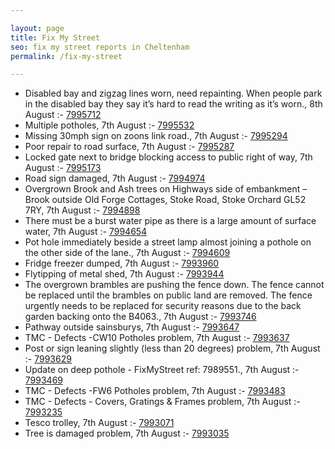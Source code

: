 ```yaml
---

layout: page
title: Fix My Street
seo: fix my street reports in Cheltenham
permalink: /fix-my-street

---
```


<!-- fix_marker starts -->

- Disabled bay and zigzag lines worn, need repainting. When people park in the disabled bay they say it’s hard to read the writing as it’s worn., 8th August :- [7995712](https://www.fixmystreet.com/report/7995712)
- Multiple potholes, 7th August :- [7995532](https://www.fixmystreet.com/report/7995532)
- Missing 30mph sign on zoons link road., 7th August :- [7995294](https://www.fixmystreet.com/report/7995294)
- Poor repair to road surface, 7th August :- [7995287](https://www.fixmystreet.com/report/7995287)
- Locked gate next to bridge blocking access to public right of way, 7th August :- [7995173](https://www.fixmystreet.com/report/7995173)
- Road sign damaged, 7th August :- [7994974](https://www.fixmystreet.com/report/7994974)
- Overgrown Brook and Ash trees on Highways side of embankment – Brook outside Old Forge Cottages, Stoke Road, Stoke Orchard GL52 7RY, 7th August :- [7994898](https://www.fixmystreet.com/report/7994898)
- There must be a burst water pipe as there is a large amount of surface water, 7th August :- [7994654](https://www.fixmystreet.com/report/7994654)
- Pot hole immediately beside a street lamp almost joining a pothole on the other side of the lane., 7th August :- [7994609](https://www.fixmystreet.com/report/7994609)
- Fridge freezer dumped, 7th August :- [7993960](https://www.fixmystreet.com/report/7993960)
- Flytipping of metal shed, 7th August :- [7993944](https://www.fixmystreet.com/report/7993944)
- The overgrown brambles are pushing the fence down. The fence cannot be replaced until the brambles on public land are removed. The fence urgently needs to be replaced for security reasons due to the back garden backing onto the B4063., 7th August :- [7993746](https://www.fixmystreet.com/report/7993746)
- Pathway outside sainsburys, 7th August :- [7993647](https://www.fixmystreet.com/report/7993647)
- TMC - Defects -CW10 Potholes problem, 7th August :- [7993637](https://www.fixmystreet.com/report/7993637)
- Post or sign leaning slightly (less than 20 degrees) problem, 7th August :- [7993629](https://www.fixmystreet.com/report/7993629)
- Update on deep pothole - FixMyStreet ref: 7989551., 7th August :- [7993469](https://www.fixmystreet.com/report/7993469)
- TMC - Defects -FW6 Potholes problem, 7th August :- [7993483](https://www.fixmystreet.com/report/7993483)
- TMC - Defects - Covers, Gratings & Frames problem, 7th August :- [7993235](https://www.fixmystreet.com/report/7993235)
- Tesco trolley, 7th August :- [7993071](https://www.fixmystreet.com/report/7993071)
- Tree is damaged problem, 7th August :- [7993035](https://www.fixmystreet.com/report/7993035)

<!-- fix_marker ends -->